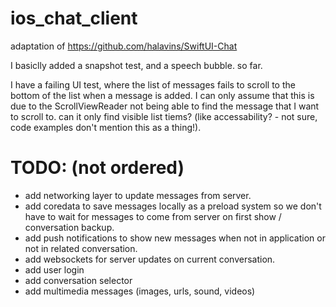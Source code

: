 # ios_chat_client
adaptation of https://github.com/halavins/SwiftUI-Chat 

I basiclly added a snapshot test, and a speech bubble. so far.

I have a failing UI test, where the list of messages fails to scroll to the bottom of the list when a message is added. 
I can only assume that this is due to the ScrollViewReader not being able to find the message that I want to scroll to. 
can it only find visible list tiems? (like accessability? - not sure, code examples don't mention this as a thing!).

# TODO: (not ordered)
- add networking layer to update messages from server.
- add coredata to save messages locally as a preload system so we don't have to wait for messages to come from server on first show / conversation backup.
- add push notifications to show new messages when not in application or not in related conversation.
- add websockets for server updates on current conversation.
- add user login
- add conversation selector
- add multimedia messages (images, urls, sound, videos)
